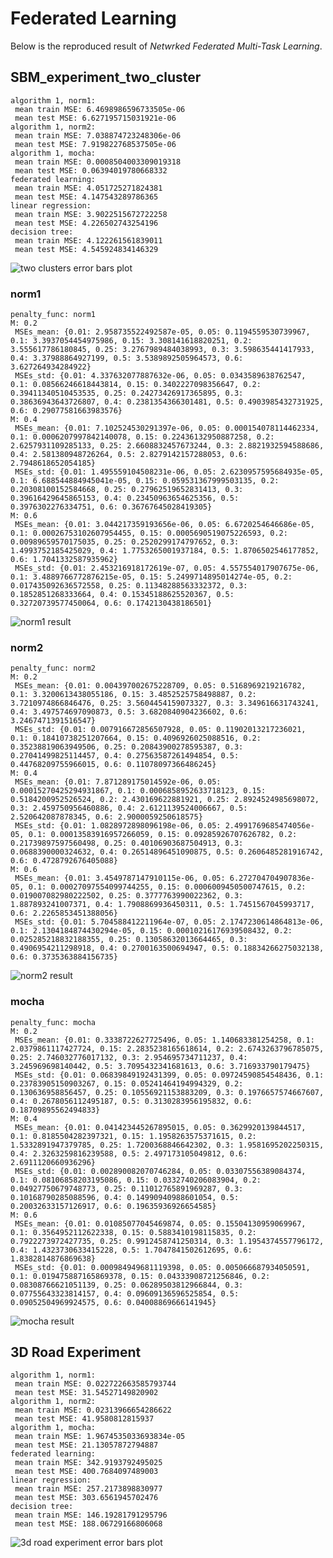 # Federated Learning
Below is the reproduced result of _Netwrked Federated Multi-Task Learning_.
## SBM_experiment_two_cluster
```
algorithm 1, norm1: 
 mean train MSE: 6.4698986596733505e-06 
 mean test MSE: 6.627195715031921e-06
algorithm 1, norm2: 
 mean train MSE: 7.038874723248306e-06 
 mean test MSE: 7.919822768537505e-06
algorithm 1, mocha: 
 mean train MSE: 0.0008504003309019318 
 mean test MSE: 0.06394019780668332
federated learning: 
 mean train MSE: 4.051725271824381 
 mean test MSE: 4.147543289786365
linear regression: 
 mean train MSE: 3.9022515672722258 
 mean test MSE: 4.226502743254196
decision tree: 
 mean train MSE: 4.122261561839011 
 mean test MSE: 4.545924834146329
```
![two clusters error bars plot](https://github.com/Dorothy594/Primal-Dual-Techniques-for-Distributed-Multitask-Learning/blob/main/FederatedLearning/self%20try%20result/two%20cluster%20result/two%20cluster%20bar.png)
### norm1
```
penalty_func: norm1
M: 0.2
 MSEs_mean: {0.01: 2.958735522492587e-05, 0.05: 0.1194559530739967, 0.1: 3.3937054454975986, 0.15: 3.308141618820251, 0.2: 3.555617786180845, 0.25: 3.2767989484038993, 0.3: 3.598635441417933, 0.4: 3.37988864927199, 0.5: 3.5389892505964573, 0.6: 3.627264934284922}
 MSEs_std: {0.01: 4.337632077887632e-06, 0.05: 0.0343589638762547, 0.1: 0.08566246618443814, 0.15: 0.3402227098356647, 0.2: 0.39411340510453535, 0.25: 0.24273426917365895, 0.3: 0.38636943643726807, 0.4: 0.2381354366301481, 0.5: 0.4903985432731925, 0.6: 0.29077581663983576}
M: 0.4
 MSEs_mean: {0.01: 7.102524530291397e-06, 0.05: 0.000154078114462334, 0.1: 0.0006207997842140078, 0.15: 0.22436132950887258, 0.2: 2.6257931109285133, 0.25: 2.6608832457673244, 0.3: 2.8821932594588686, 0.4: 2.581380948726264, 0.5: 2.8279142157288053, 0.6: 2.7948618652054185}
 MSEs_std: {0.01: 1.495559104508231e-06, 0.05: 2.6230957595684935e-05, 0.1: 6.688544884945041e-05, 0.15: 0.059531367999503135, 0.2: 0.20308100152584668, 0.25: 0.27962519652831413, 0.3: 0.39616429645865153, 0.4: 0.23450963654625356, 0.5: 0.3976302276334751, 0.6: 0.36767645028419305}
M: 0.6
 MSEs_mean: {0.01: 3.044217359193656e-06, 0.05: 6.6720254646686e-05, 0.1: 0.00026753102607954455, 0.15: 0.0005690519075226593, 0.2: 0.00989659570175035, 0.25: 0.2520299174797652, 0.3: 1.4993752185425029, 0.4: 1.7753265001937184, 0.5: 1.8706502546177852, 0.6: 1.7041332587935962}
 MSEs_std: {0.01: 2.453216918172619e-07, 0.05: 4.557554017907675e-06, 0.1: 3.4889766772876215e-05, 0.15: 5.2499714895014274e-05, 0.2: 0.017435092636572558, 0.25: 0.11348288563332372, 0.3: 0.1852851268333664, 0.4: 0.15345188625520367, 0.5: 0.32720739577450064, 0.6: 0.1742130438186501}
```
![norm1 result](https://github.com/Dorothy594/Primal-Dual-Techniques-for-Distributed-Multitask-Learning/blob/main/FederatedLearning/self%20try%20result/two%20cluster%20result/norm1.png)

### norm2
```
penalty_func: norm2
M: 0.2
 MSEs_mean: {0.01: 0.004397002675228709, 0.05: 0.5168969219216782, 0.1: 3.3200613438055186, 0.15: 3.4852525758498887, 0.2: 3.7210974866846476, 0.25: 3.5604454159073327, 0.3: 3.349616631743241, 0.4: 3.497574697090873, 0.5: 3.6820840904236602, 0.6: 3.2467471391516547}
 MSEs_std: {0.01: 0.007916672856507928, 0.05: 0.11902013217236021, 0.1: 0.18410738251207664, 0.15: 0.4096926025088516, 0.2: 0.35238819063949506, 0.25: 0.20843900278595387, 0.3: 0.27041499825114457, 0.4: 0.27563587261494854, 0.5: 0.44768209755966015, 0.6: 0.11078097366486245}
M: 0.4
 MSEs_mean: {0.01: 7.871289175014592e-06, 0.05: 0.00015270425294931867, 0.1: 0.0006858952633718123, 0.15: 0.5184200952526524, 0.2: 2.430169622881921, 0.25: 2.8924524985698072, 0.3: 2.459750956460886, 0.4: 2.6121139524006667, 0.5: 2.520642087878345, 0.6: 2.9000059250618575}
 MSEs_std: {0.01: 1.0828972898096198e-06, 0.05: 2.4991769685474056e-05, 0.1: 0.00013583916957266059, 0.15: 0.09285926707626782, 0.2: 0.21739897597560498, 0.25: 0.40106903687504913, 0.3: 0.0688390000324632, 0.4: 0.26514896451090875, 0.5: 0.2606485281916742, 0.6: 0.4728792676405088}
M: 0.6
 MSEs_mean: {0.01: 3.4549787147910115e-06, 0.05: 6.272704704907836e-05, 0.1: 0.00027097554099744255, 0.15: 0.0006009450500747615, 0.2: 0.019007082980222502, 0.25: 0.3777763990022362, 0.3: 1.887893241007371, 0.4: 1.7908869936450311, 0.5: 1.7451567045993717, 0.6: 2.2265853451388056}
 MSEs_std: {0.01: 5.704588412211964e-07, 0.05: 2.1747230614864813e-06, 0.1: 2.1304184874430294e-05, 0.15: 0.00010216176939508432, 0.2: 0.025285218832188355, 0.25: 0.13058632013664465, 0.3: 0.4906954211298918, 0.4: 0.2700163500694947, 0.5: 0.18834266275032138, 0.6: 0.3735363884156735}
```
![norm2 result](https://github.com/Dorothy594/Primal-Dual-Techniques-for-Distributed-Multitask-Learning/blob/main/FederatedLearning/self%20try%20result/two%20cluster%20result/norm2.png)

### mocha
```
penalty_func: mocha
M: 0.2
 MSEs_mean: {0.01: 0.3338722627725496, 0.05: 1.140683381254258, 0.1: 2.0379861117427724, 0.15: 2.2835238165618614, 0.2: 2.6743263796785075, 0.25: 2.746032776017132, 0.3: 2.954695734711237, 0.4: 3.245969698140442, 0.5: 3.7095432341681613, 0.6: 3.716933790179475}
 MSEs_std: {0.01: 0.06839849192431399, 0.05: 0.09724590854548436, 0.1: 0.23783905150903267, 0.15: 0.05241464194994329, 0.2: 0.130636958856457, 0.25: 0.10556921153883209, 0.3: 0.1976657574667607, 0.4: 0.2678056112495187, 0.5: 0.3130283956195832, 0.6: 0.18709895562494833}
M: 0.4
 MSEs_mean: {0.01: 0.041423445267895015, 0.05: 0.3629920139844517, 0.1: 0.8185504282397321, 0.15: 1.1958263575371615, 0.2: 1.5332891947379785, 0.25: 1.7200368846642302, 0.3: 1.9581695202250315, 0.4: 2.3263259816239588, 0.5: 2.497173105049812, 0.6: 2.6911120660936296}
 MSEs_std: {0.01: 0.002890082070746284, 0.05: 0.03307556389084374, 0.1: 0.08106858203195086, 0.15: 0.0332740206083904, 0.2: 0.04927750679748773, 0.25: 0.11012765891969287, 0.3: 0.10168790285088596, 0.4: 0.14990940988601054, 0.5: 0.20032633157126917, 0.6: 0.19635936926654585}
M: 0.6
 MSEs_mean: {0.01: 0.01085077045469874, 0.05: 0.15504130959069967, 0.1: 0.3564952112622338, 0.15: 0.5883410198115835, 0.2: 0.7922273972427735, 0.25: 0.9912458741250314, 0.3: 1.1954374557796172, 0.4: 1.4323730633415228, 0.5: 1.7047841502612695, 0.6: 1.8382814876869638}
 MSEs_std: {0.01: 0.000984949681119398, 0.05: 0.005066687934050591, 0.1: 0.019475887165869378, 0.15: 0.04333908721256846, 0.2: 0.08308766621051139, 0.25: 0.06289503812966844, 0.3: 0.07755643323814157, 0.4: 0.09609136596525854, 0.5: 0.09052504969924575, 0.6: 0.04008869666141945}
```
![mocha result](https://github.com/Dorothy594/Primal-Dual-Techniques-for-Distributed-Multitask-Learning/blob/main/FederatedLearning/self%20try%20result/two%20cluster%20result/mocha.png)


## 3D Road Experiment
```
algorithm 1, norm1: 
 mean train MSE: 0.022722663585793744 
 mean test MSE: 31.54527149820902
algorithm 1, norm2: 
 mean train MSE: 0.02313966654286622 
 mean test MSE: 41.9580812815937
algorithm 1, mocha: 
 mean train MSE: 1.9674535033693834e-05 
 mean test MSE: 21.13057872794887
federated learning: 
 mean train MSE: 342.9193792495025 
 mean test MSE: 400.7684097489003
linear regression: 
 mean train MSE: 257.2173898830977 
 mean test MSE: 303.6561945702476
decision tree: 
 mean train MSE: 146.19281791295796 
 mean test MSE: 188.06729166806068
```
![3d road experiment error bars plot](https://github.com/Dorothy594/Primal-Dual-Techniques-for-Distributed-Multitask-Learning/blob/main/FederatedLearning/self%20try%20result/3D%20Road%20Bar.png)

